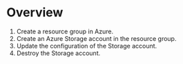 # Overview

1. Create a resource group in Azure.
1. Create an Azure Storage account in the resource group.
1. Update the configuration of the Storage account.
1. Destroy the Storage account.
